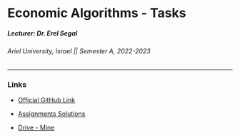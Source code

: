 # Economic Algorithms - Tasks

##### Lecturer: Dr. Erel Segal

###### Ariel University, Israel || Semester A, 2022-2023

---------------------------------------------------------------------------------------

### Links

* [Official GitHub Link](https://github.com/erelsgl-at-ariel/algorithms-5783)

* [Assignments Solutions](https://drive.google.com/drive/folders/1-B5a_Caqph79P7jWfXgczMBbus2JDgid?usp=drive_link)

* [Drive - Mine](https://drive.google.com/drive/folders/1eXgYdzutkI9APEkLTu6XhjLuSepafiSU?usp=drive_link)
